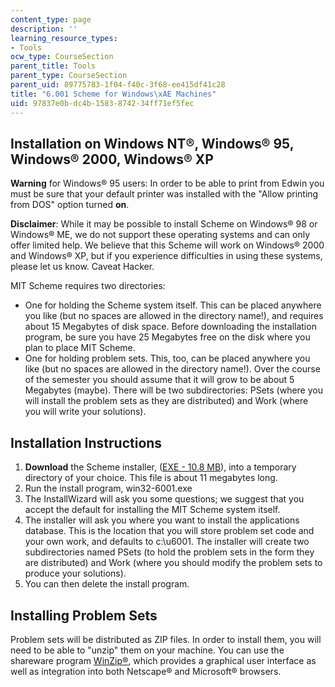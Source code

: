 ```yaml
---
content_type: page
description: ''
learning_resource_types:
- Tools
ocw_type: CourseSection
parent_title: Tools
parent_type: CourseSection
parent_uid: 89775783-1f04-f40c-3f68-ee415df41c28
title: "6.001 Scheme for Windows\xAE Machines"
uid: 97837e0b-dc4b-1583-8742-34ff71ef5fec
---
```


Installation on Windows NT®, Windows® 95, Windows® 2000, Windows® XP
--------------------------------------------------------------------

**Warning** for Windows® 95 users: In order to be able to print from Edwin you must be sure that your default printer was installed with the "Allow printing from DOS" option turned **on**.

**Disclaimer**: While it may be possible to install Scheme on Windows® 98 or Windows® ME, we do not support these operating systems and can only offer limited help. We believe that this Scheme will work on Windows® 2000 and Windows® XP, but if you experience difficulties in using these systems, please let us know. Caveat Hacker.

MIT Scheme requires two directories:

*   One for holding the Scheme system itself. This can be placed anywhere you like (but no spaces are allowed in the directory name!), and requires about 15 Megabytes of disk space. Before downloading the installation program, be sure you have 25 Megabytes free on the disk where you plan to place MIT Scheme.
*   One for holding problem sets. This, too, can be placed anywhere you like (but no spaces are allowed in the directory name!). Over the course of the semester you should assume that it will grow to be about 5 Megabytes (maybe). There will be two subdirectories: PSets (where you will install the problem sets as they are distributed) and Work (where you will write your solutions).

Installation Instructions
-------------------------

1.  **Download** the Scheme installer, ([EXE - 10.8 MB](/ans7870/6/6.090/iap05/tools/win32-6001.exe)), into a temporary directory of your choice. This file is about 11 megabytes long.
2.  Run the install program, win32-6001.exe
3.  The InstallWizard will ask you some questions; we suggest that you accept the default for installing the MIT Scheme system itself.
4.  The installer will ask you where you want to install the applications database. This is the location that you will store problem set code and your own work, and defaults to c:\\u6001. The installer will create two subdirectories named PSets (to hold the problem sets in the form they are distributed) and Work (where you should modify the problem sets to produce your solutions).
5.  You can then delete the install program.

Installing Problem Sets
-----------------------

Problem sets will be distributed as ZIP files. In order to install them, you will need to be able to "unzip" them on your machine. You can use the shareware program [WinZip®](http://www.winzip.com/), which provides a graphical user interface as well as integration into both Netscape® and Microsoft® browsers.